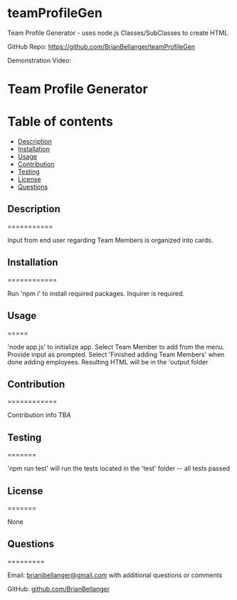 # teamProfileGen
Team Profile Generator - uses node.js Classes/SubClasses to create HTML

GitHub Repo:  https://github.com/BrianBellanger/teamProfileGen

Demonstration Video:  


# Team Profile Generator



Table of contents
=================

<!--ts-->
* [Description](#description)
* [Installation](#installation)
* [Usage](#usage)
* [Contribution](#contribution)
* [Testing](#testing)
* [License](#license)
* [Questions](#questions)
<!--te-->

## Description
===========

Input from end user regarding Team Members is organized into cards.

## Installation
============

Run 'npm i' to install required packages.  Inquirer is required.

## Usage
=====

'node app.js' to initialize app.  Select Team Member to add from the menu.  Provide input as prompted.  Select 'Finished adding Team Members' when done adding employees.  Resulting HTML will be in the 'output folder

## Contribution
============ 

Contribution info TBA

## Testing
======= 

'npm run test' will run the tests located in the 'test' folder -- all tests passed

## License
=======

None

## Questions
=========

Email:    [brianjbellanger@gmail.com](mailto:brianjbellanger@gmail.com) with additional questions or comments

GitHub:   [github.com/BrianBellanger](https://github.com/BrianBellanger)

